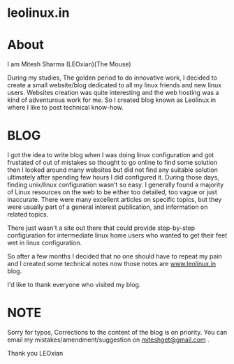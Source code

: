 # leolinux.in

About
=====

I am Mitesh Sharma (LEOxian)(The Mouse)

During my studies, The golden period to do innovative work, I decided to create a small website/blog dedicated to all my linux friends and new linux users. Websites creation was quite interesting and the web hosting was a kind of adventurous work for me. So I created blog known as Leolinux.in where I like to post technical know-how.

BLOG
====

I got the idea to write blog when I was doing linux configuration and got frustated of out of mistakes so thought to go online to find some solution then I looked around many websites but did not find any suitable solution ultimately after spending few hours I did configured it. During those days, finding unix/linux configuration wasn't so easy. I generally found a majority of Linux resources on the web to be either too detailed, too vague or just inaccurate. There were many excellent articles on specific topics, but they were usually part of a general interest publication, and information on related topics.

There just wasn't a site out there that could provide step-by-step configuration for intermediate linux home users who wanted to get their feet wet in linux configuration.

So after a few months I decided that no one should have to repeat my pain and I created some technical notes now those notes are www.leolinux.in blog.

I'd like to thank everyone who visited my blog. 

NOTE
====
Sorry for typos, Corrections to the content of the blog is on priority. You can email my mistakes/amendment/suggestion on miteshget@gmail.com .


Thank you 
LEOxian

